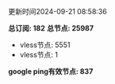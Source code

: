 更新时间2024-09-21 08:58:36

**总订阅: 182**
**总节点: 25987**
- vless节点: 5551
- vless节点: 1

**google ping有效节点: 837**
